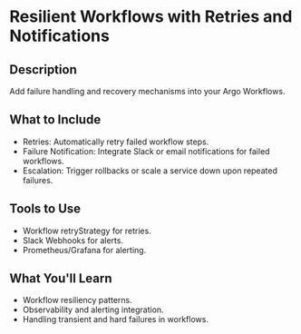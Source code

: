 # Resilient Workflows with Retries and Notifications

## Description

Add failure handling and recovery mechanisms into your Argo Workflows.

## What to Include

- Retries: Automatically retry failed workflow steps.
- Failure Notification: Integrate Slack or email notifications for failed workflows.
- Escalation: Trigger rollbacks or scale a service down upon repeated failures.

## Tools to Use

- Workflow retryStrategy for retries.
- Slack Webhooks for alerts.
- Prometheus/Grafana for alerting.

## What You'll Learn

- Workflow resiliency patterns.
- Observability and alerting integration.
- Handling transient and hard failures in workflows.
